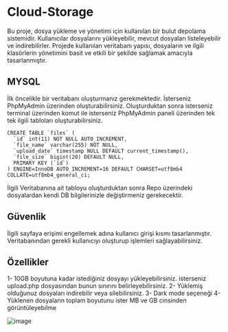# Cloud-Storage

Bu proje, dosya yükleme ve yönetimi için kullanılan bir bulut depolama sistemidir. Kullanıcılar dosyalarını yükleyebilir, mevcut dosyaları listeleyebilir ve indirebilirler. Projede kullanılan veritabanı yapısı, dosyaların ve ilgili klasörlerin yönetimini basit ve etkili bir şekilde sağlamak amacıyla tasarlanmıştır.

## MYSQL

İlk öncelikle bir veritabanı oluşturmanız gerekmektedir. İsterseniz PhpMyAdmin üzerinden oluşturabilirsiniz. Oluşturduktan sonra isterseniz terminal üzerinden komut ile isterseniz PhpMyAdmin paneli üzerinden tek tek ilgili tabloları oluşturabilirsiniz.

```mysql
CREATE TABLE `files` (
  `id` int(11) NOT NULL AUTO_INCREMENT,
  `file_name` varchar(255) NOT NULL,
  `upload_date` timestamp NULL DEFAULT current_timestamp(),
  `file_size` bigint(20) DEFAULT NULL,
  PRIMARY KEY (`id`)
) ENGINE=InnoDB AUTO_INCREMENT=16 DEFAULT CHARSET=utf8mb4 COLLATE=utf8mb4_general_ci;
```

İlgili Veritabanına ait tabloyu oluşturduktan sonra Repo üzerindeki dosyalardan kendi DB bilgilerinizle değiştirmeniz gerekecektir.


## Güvenlik

İlgili sayfaya erişimi engellemek adına kullanıcı girişi kısmı tasarlanmıştır. Veritabanından gerekli kullanıcıyı oluşturup işlemleri sağlayabilirsiniz.


## Özellikler
1- 10GB boyutuna kadar istediğiniz dosyayı yükleyebilirsiniz. isterseniz upload.php dosyasından bunun sınırını belirleyebilirsiniz.
2- Yüklemiş olduğunuz dosyaları indirebilir veya silebilirsiniz.
3- Dark mode seçeneği
4- Yüklenen dosyaların toplam boyutunu ister MB ve GB cinsinden görüntüleyebilme

![image](https://github.com/user-attachments/assets/1dac720e-d816-4d30-992b-7d9d4382bd6e)
